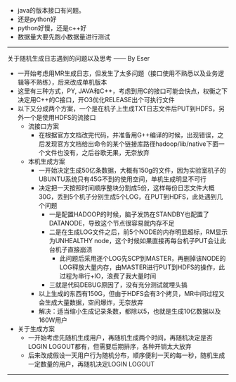 - java的版本接口有问题。
- 还是python好
- python好慢，还是c++好 
- 数据量大要先跑小数据量进行测试


---

关于随机生成日志遇到的问题以及思考 —— By Eser

- 一开始考虑用MR生成日志，但发生了太多问题（接口使用不熟悉以及业务逻辑等不熟练），后来改成单机版本
- 这里有三种方式，PY, JAVA和C++，考虑到用C的接口可能会快点，权衡之下决定用C++的C接口，开O3优化RELEASE出个可执行文件
- 以下又分成两个方案，一个是在机子上生成TXT日志文件后PUT到HDFS，另外一个是使用HDFS的流接口
	- 流接口方案
		- 在根据官方文档改完代码，并准备用G++编译的时候，出现错误，之后发现官方文档给出命令的某个链接库路径hadoop/lib/native下面一个文件也没有，之后谷歌无果，无奈放弃
	- 本机生成方案
		- 一开始决定生成50亿条数据，大概有150g的文件，因为实验室机子的UBUNTU系统只有45G不到的使用空间，单机生成明显不可行
		- 决定把一天按照时间顺序整块分割成5份，这样每份日志文件大概30G，丢到5个机子分别生成5个LOG，在PUT到HDFS，此处遇到几个问题
			- 一是配置HADOOP的时候，脑子发热在STANDBY也配置了DATANODE，导致这个节点很容易就内存不足
			- 二是在生成LOG文件之后，前5个NODE的内存明显超标，RM显示为UNHEALTHY node，这个时候如果直接再每台机子PUT会让此台机子直接崩溃
				- 此问题后采用逐个LOG先SCP到MASTER，再删掉该NODE的LOG释放大量内存，由MASTER进行PUT到HDFS的操作，此过程为串行+IO，浪费了我大量时间
			- 三就是代码DEBUG原因了，没有充分测试就埋头搞
		- 以上生成的东西有150G，但由于HDFS会有3个拷贝，MR中间过程又会生成大量数据，空间爆炸，无奈放弃
		- 解决：适当缩小生成记录条数，都除以5，也就是生成10亿数据以及160W用户
- 关于生成方案
	- 一开始考虑先随机生成用户，再随机生成两个时间，再随机决定是否LOGIN LOGOUT都有，但需要后期排序，各种开销太大放弃
	- 后来改成假设一天用户行为随机分布，顺序便利一天的每一秒，随机生成一定数量的用户，再随机决定LOGIN LOGOUT

---